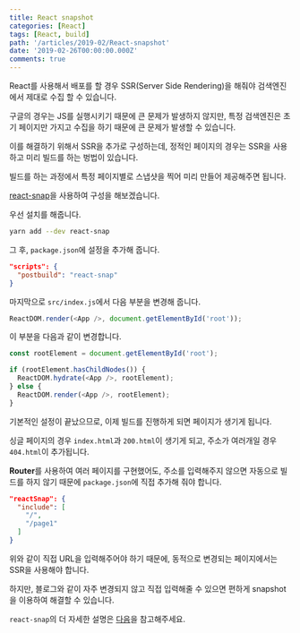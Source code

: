 ```yaml
---
title: React snapshot
categories: [React]
tags: [React, build]
path: '/articles/2019-02/React-snapshot'
date: '2019-02-26T00:00:00.000Z'
comments: true
---
```


React를 사용해서 배포를 할 경우 SSR(Server Side Rendering)을 해줘야 검색엔진에서 제대로 수집 할 수 있습니다.

구글의 경우는 JS를 실행시키기 때문에 큰 문제가 발생하지 않지만, 특정 검색엔진은 초기 페이지만 가지고 수집을 하기 때문에 큰 문제가 발생할 수 있습니다.

이를 해결하기 위해서 SSR을 추가로 구성하는데, 정적인 페이지의 경우는 SSR을 사용하고 미리 빌드를 하는 벙법이 있습니다.

빌드를 하는 과정에서 특정 페이지별로 스냅샷을 찍어 미리 만들어 제공해주면 됩니다.

[react-snap](https://github.com/stereobooster/react-snap)을 사용하여 구성을 해보겠습니다.

우선 설치를 해줍니다.

```bash
yarn add --dev react-snap
```

그 후, `package.json`에 설정을 추가해 줍니다.

```json
"scripts": {
  "postbuild": "react-snap"
}
```

마지막으로 `src/index.js`에서 다음 부분을 변경해 줍니다.

```javascript
ReactDOM.render(<App />, document.getElementById('root'));
```

이 부분을 다음과 같이 변경합니다.

```javascript
const rootElement = document.getElementById('root');

if (rootElement.hasChildNodes()) {
  ReactDOM.hydrate(<App />, rootElement);
} else {
  ReactDOM.render(<App />, rootElement);
}
```

기본적인 설정이 끝났으므로, 이제 빌드를 진행하게 되면 페이지가 생기게 됩니다.

싱글 페이지의 경우 `index.html`과 `200.html`이 생기게 되고, 주소가 여러개일 경우 `404.html`이 추가됩니다.

**Router**를 사용하여 여러 페이지를 구현했어도, 주소를 입력해주지 않으면 자동으로 빌드를 하지 않기 때문에 `package.json`에 직접 추가해 줘야 합니다.

```json
"reactSnap": {
  "include": [
    "/",
    "/page1"
  ]
}
```

위와 같이 직접 URL을 입력해주어야 하기 때문에, 동적으로 변경되는 페이지에서는 SSR을 사용해야 합니다.

하지만, 블로그와 같이 자주 변경되지 않고 직접 입력해줄 수 있으면 편하게 snapshot을 이용하여 해결할 수 있습니다.

`react-snap`의 더 자세한 설명은 [다음](https://github.com/stereobooster/react-snap/blob/master/doc/behind-the-scenes.md)을 참고해주세요.
